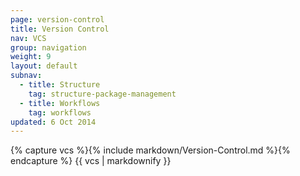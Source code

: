 ```yaml
---
page: version-control
title: Version Control
nav: VCS
group: navigation
weight: 9
layout: default
subnav:
  - title: Structure
    tag: structure-package-management
  - title: Workflows
    tag: workflows
updated: 6 Oct 2014
---
```


<div class="docs-section">
		{% capture vcs %}{% include markdown/Version-Control.md %}{% endcapture %}
		{{ vcs | markdownify }}
</div>
